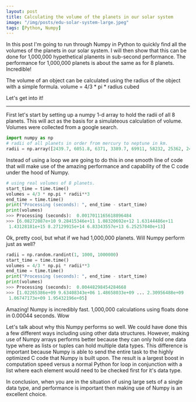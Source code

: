 ```yaml
---
layout: post
title: Calculating the volume of the planets in our solar system
image: "/img/posts/edu-solar-system-large.jpeg"
tags: [Python, Numpy]
---
```


In this post I'm going to run through Numpy in Python to quickly find all the volumes of the planets in our solar system.  I will then show that this can be done for 1,000,000 hypethetical planents in sub-second performance.  The performance for 1,000,000 planets is about the same as for 8 planets. Incredible!

The volume of an object can be calculated using the radius of the object with a simple formula.
volume = 4/3 * pi * radius cubed

Let's get into it!

---

First let's start by setting up a numpy 1-d array to hold the radii of all 8 planets. This will act as the basis for a simulateous calculation of volume. Volumes were collected from a google search.

```python
import numpy as np
# radii of all planets in order from mercury to neptune in km.
radii = np.array([2439.7, 6051.8, 6371, 3389.7, 69911, 58232, 25362, 24622])
```


Instead of using a loop we are going to do this in one smooth line of code that will make use of the amazing performance and capability of the C code under the hood of Numpy.

```python
# using real volumes of 8 planets.
start_time = time.time()
volumes = 4/3 * np.pi * radii**3
end_time = time.time()
print("Processing (seconds): ", end_time - start_time)
print(volumes)
>>> Processing (seconds):  0.0017011165618896484
>>> [6.08272087e+10 9.28415346e+11 1.08320692e+12 1.63144486e+11
 1.43128181e+15 8.27129915e+14 6.83343557e+13 6.25257040e+13]
```

Ok, pretty cool, but what if we had 1,000,000 planets.  Will Numpy perform just as well?

```python
radii = np.random.randint(1, 1000, 1000000)
start_time = time.time()
volumes = 4/3 * np.pi * radii**3
end_time = time.time()
print("Processing (seconds): ", end_time - start_time)
print(volumes)
>>> Processing (seconds):  0.00448298454284668
>>> [1.02265386e+09 9.63408343e+06 1.48658033e+09 ... 2.30956488e+09
 1.06747173e+09 1.95432196e+05]
```

Amazing! Numpy is incredibly fast. 1,000,000 calculations using floats done in 0.00044 seconds.  Wow

Let's talk about why this Numpy performs so well.  We could have done this a few different ways including using other data structures.  However, making use of Numpy arrays performs better because they can only hold one data type where as lists or tuples can hold multiple data types.  This difference is important because Numpy is able to send the entire task to the highly optimized C code that Numpy is built upon.  The result is a largest boost in computation speed versus a normal Python for loop in conjunction with a list where each element would need to be checked first for it's data type.

In conclusion, when you are in the situation of using large sets of a single data type, and performance is important then making use of Numpy is an excellent choice.




